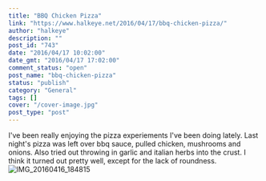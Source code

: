 ```yaml
---
title: "BBQ Chicken Pizza"
link: "https://www.halkeye.net/2016/04/17/bbq-chicken-pizza/"
author: "halkeye"
description: ""
post_id: "743"
date: "2016/04/17 10:02:00"
date_gmt: "2016/04/17 17:02:00"
comment_status: "open"
post_name: "bbq-chicken-pizza"
status: "publish"
category: "General"
tags: []
cover: "/cover-image.jpg"
post_type: "post"
---
```


I've been really enjoying the pizza experiements I've been doing lately. Last night's pizza was left over bbq sauce, pulled chicken, mushrooms and onions. Also tried out throwing in garlic and italian herbs into the crust. I think it turned out pretty well, except for the lack of roundness. ![IMG_20160416_184815](https://farm2.staticflickr.com/1480/25868943363_6d39a92090_z.jpg)
